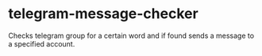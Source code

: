 # telegram-message-checker
 Checks telegram group for a certain word and if found sends a message to a specified account.
